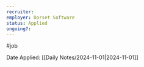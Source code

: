 ```yaml
---
recruiter:
employer: Dorset Software
status: Applied
ongoing?:
---
```


#job

Date Applied: [[Daily Notes/2024-11-01|2024-11-01]]